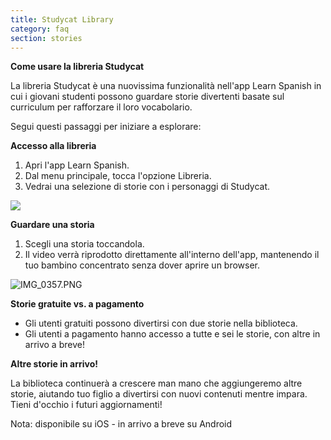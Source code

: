 ```yaml
---
title: Studycat Library
category: faq
section: stories
---
```

**Come usare la libreria Studycat**

La libreria Studycat è una nuovissima funzionalità nell'app Learn Spanish in cui i giovani studenti possono guardare storie divertenti basate sul curriculum per rafforzare il loro vocabolario.

Segui questi passaggi per iniziare a esplorare:

**Accesso alla libreria**

1. Apri l'app Learn Spanish.
2. Dal menu principale, tocca l'opzione Libreria.
3. Vedrai una selezione di storie con i personaggi di Studycat.

![](https://help.Studycat.com/hc/article_attachments/38812096342041)

**Guardare una storia**

1. Scegli una storia toccandola.
2. Il video verrà riprodotto direttamente all'interno dell'app, mantenendo il tuo bambino concentrato senza dover aprire un browser.

![IMG_0357.PNG](https://help.Studycat.com/hc/article_attachments/38812096344217)

**Storie gratuite vs. a pagamento**

* Gli utenti gratuiti possono divertirsi con due storie nella biblioteca.
* Gli utenti a pagamento hanno accesso a tutte e sei le storie, con altre in arrivo a breve!

**Altre storie in arrivo!**

La biblioteca continuerà a crescere man mano che aggiungeremo altre storie, aiutando tuo figlio a divertirsi con nuovi contenuti mentre impara. 
Tieni d'occhio i futuri aggiornamenti! 

Nota: disponibile su iOS \- in arrivo a breve su Android